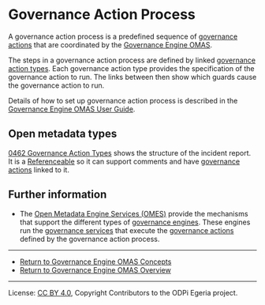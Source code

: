 <!-- SPDX-License-Identifier: CC-BY-4.0 -->
<!-- Copyright Contributors to the ODPi Egeria project. -->

# Governance Action Process

A governance action process is a predefined sequence of
[governance actions](governance-action.md) that are coordinated by
the [Governance Engine OMAS](../..).

The steps in a governance action process are defined by linked [governance action types](governance-action-type.md).
Each governance action type provides the specification of the governance action to run.
The links between then show which guards cause the governance action to run.

Details of how to set up governance action process is described in the 
[Governance Engine OMAS User Guide](../user).


## Open metadata types

[0462 Governance Action Types](../../../../../open-metadata-publication/website/open-metadata-types/0470-Incident-Reporting.md)
shows the structure of the incident report.
It is a [Referenceable](../../../../../open-metadata-publication/website/open-metadata-types/0010-Base-Model.md)
so it can support comments and have [governance actions](governance-action.md) linked to it.

## Further information

* The [Open Metadata Engine Services (OMES)](../../../../engine-services) provide the mechanisms
  that support the different types of [governance engines](governance-engine.md).  These engines
  run the [governance services](governance-service.md) that execute the
  [governance actions](governance-action.md) defined by the governance action process.
 
 

----

* [Return to Governance Engine OMAS Concepts](.)
* [Return to Governance Engine OMAS Overview](../..)



----
License: [CC BY 4.0](https://creativecommons.org/licenses/by/4.0/),
Copyright Contributors to the ODPi Egeria project.